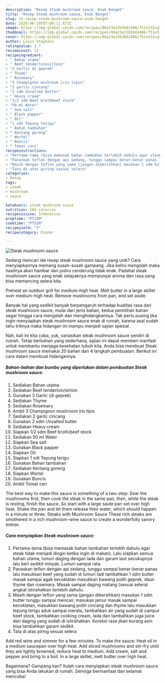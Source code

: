 ```yaml
---
description: "Resep Steak mushroom sauce, Enak Banget"
title: "Resep Steak mushroom sauce, Enak Banget"
slug: 15-resep-steak-mushroom-sauce-enak-banget
date: 2020-06-19T07:09:11.673Z
image: https://img-global.cpcdn.com/recipes/88a23e23b3b82406/751x532cq70/steak-mushroom-sauce-foto-resep-utama.jpg
thumbnail: https://img-global.cpcdn.com/recipes/88a23e23b3b82406/751x532cq70/steak-mushroom-sauce-foto-resep-utama.jpg
cover: https://img-global.cpcdn.com/recipes/88a23e23b3b82406/751x532cq70/steak-mushroom-sauce-foto-resep-utama.jpg
author: Louis Stephens
ratingvalue: 3.7
reviewcount: 13
recipeingredient:
- " Bahan utama"
- " Beef tenderloinsirloin"
- "3 Garlic di geprek"
- " Thyme"
- " Rosemary"
- "3 Champignon mushroom iris tipis"
- "2 garlic cincang"
- "2 sdm Unsalted butter"
- " Heavy cream"
- "1/2 sdm Beef brothbeef stock"
- "50 ml Water"
- " Sea salt"
- " Black papper"
- " Oil"
- "1 sdt Tepung terigu"
- " Bahan tambahan"
- " Kentang goreng"
- " Wortel"
- " Buncis"
- " Tomat ceri"
recipeinstructions:
- "Pertama-tama (bisa memasak bahan tambahan terlebih dahulu agar steak tidak menjadi dingin ketika ingin di makan). Lalu siapkan semua bahan utama, lumuri daging dengan lada dan garam laut secukupnya lalu beri sedikit minyak. Lumuri sampai rata."
- "Panaskan teflon dengan api sedang, tunggu sampai benar-benar panas lalu masukkan beef yang sudah di lumuri tadi tambahkan 1 sdm butter masak sampai agak kecoklatan masukkan bawang putih geprek, daun thyme dan rosemary. Masak sampai daging matang (sesuai selera) angkat istirahatkan terlebih dahulu."
- "Masih dengan teflon yang sama (jangan dibersihkan) masukan 1 sdm butter tunggu sampai mencair, masukan jamur masak sampai kecoklatan, masukkan bawang putih cincang dan thyme lalu masukkan tepung terigu aduk sampai merata, tambahkan air yang sudah di campur beef stock, tambahkan cooking cream, lada dan tambahkan juga juice dari daging yang sudah di istirahatkan. Koreksi rasa jikan kurang asin bisa tambahkan garam sedikit."
- "Tata di atas piring sesuai selera"
categories:
- Resep
tags:
- steak
- mushroom
- sauce

katakunci: steak mushroom sauce 
nutrition: 184 calories
recipecuisine: Indonesian
preptime: "PT25M"
cooktime: "PT31M"
recipeyield: "3"
recipecategory: Dinner

---
```



![Steak mushroom sauce](https://img-global.cpcdn.com/recipes/88a23e23b3b82406/751x532cq70/steak-mushroom-sauce-foto-resep-utama.jpg)

Sedang mencari ide resep steak mushroom sauce yang unik? Cara menyiapkannya memang susah-susah gampang. Jika keliru mengolah maka hasilnya akan hambar dan justru cenderung tidak enak. Padahal steak mushroom sauce yang enak selayaknya mempunyai aroma dan rasa yang bisa memancing selera kita.

Preheat an outdoor grill for medium-high heat. Melt butter in a large skillet over medium-high heat. Remove mushrooms from pan, and set aside.

Banyak hal yang sedikit banyak berpengaruh terhadap kualitas rasa dari steak mushroom sauce, mulai dari jenis bahan, kedua pemilihan bahan segar hingga cara mengolah dan menghidangkannya. Tak perlu pusing jika ingin menyiapkan steak mushroom sauce enak di rumah, karena asal sudah tahu triknya maka hidangan ini mampu menjadi sajian spesial.


Nah, kali ini kita coba, yuk, variasikan steak mushroom sauce sendiri di rumah. Tetap berbahan yang sederhana, sajian ini dapat memberi manfaat untuk membantu menjaga kesehatan tubuh kita. Anda bisa membuat Steak mushroom sauce memakai 20 bahan dan 4 langkah pembuatan. Berikut ini cara dalam membuat hidangannya.

<!--inarticleads1-->

##### Bahan-bahan dan bumbu yang diperlukan dalam pembuatan Steak mushroom sauce:

1. Sediakan  Bahan utama
1. Sediakan  Beef tenderloin/sirloin
1. Gunakan 3 Garlic (di geprek)
1. Sediakan  Thyme
1. Sediakan  Rosemary
1. Ambil 3 Champignon mushroom iris tipis
1. Sediakan 2 garlic cincang
1. Gunakan 2 sdm Unsalted butter
1. Sediakan  Heavy cream
1. Siapkan 1/2 sdm Beef broth/beef stock
1. Sediakan 50 ml Water
1. Siapkan  Sea salt
1. Gunakan  Black papper
1. Siapkan  Oil
1. Siapkan 1 sdt Tepung terigu
1. Gunakan  Bahan tambahan
1. Sediakan  Kentang goreng
1. Siapkan  Wortel
1. Gunakan  Buncis
1. Ambil  Tomat ceri


The best way to make this sauce is something of a two-step: Sear the mushrooms first, then cook the steak in the same pan, then, while the steak is resting, finish the sauce. So start with a large saute pan set over high heat. Shake the pan and let them release their water, which should happen in a minute or three. Steaks with Mushroom Sauce These rich steaks are smothered in a rich mushroom-wine sauce to create a wonderfully savory entree. 

<!--inarticleads2-->

##### Cara menyiapkan Steak mushroom sauce:

1. Pertama-tama (bisa memasak bahan tambahan terlebih dahulu agar steak tidak menjadi dingin ketika ingin di makan). Lalu siapkan semua bahan utama, lumuri daging dengan lada dan garam laut secukupnya lalu beri sedikit minyak. Lumuri sampai rata.
1. Panaskan teflon dengan api sedang, tunggu sampai benar-benar panas lalu masukkan beef yang sudah di lumuri tadi tambahkan 1 sdm butter masak sampai agak kecoklatan masukkan bawang putih geprek, daun thyme dan rosemary. Masak sampai daging matang (sesuai selera) angkat istirahatkan terlebih dahulu.
1. Masih dengan teflon yang sama (jangan dibersihkan) masukan 1 sdm butter tunggu sampai mencair, masukan jamur masak sampai kecoklatan, masukkan bawang putih cincang dan thyme lalu masukkan tepung terigu aduk sampai merata, tambahkan air yang sudah di campur beef stock, tambahkan cooking cream, lada dan tambahkan juga juice dari daging yang sudah di istirahatkan. Koreksi rasa jikan kurang asin bisa tambahkan garam sedikit.
1. Tata di atas piring sesuai selera


Add red wine and simmer for a few minutes. To make the sauce: Heat oil in a medium saucepan over high heat. Add sliced mushrooms and stir-fry until they are lightly browned, reduce heat to medium. Add cream, salt and pepper and bring to a boil. In a large skillet, melt butter over high heat. 

Bagaimana? Gampang kan? Itulah cara menyiapkan steak mushroom sauce yang bisa Anda lakukan di rumah. Semoga bermanfaat dan selamat mencoba!
